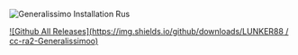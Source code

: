 ![Generalissimo Installation Rus](https://user-images.githubusercontent.com/78301641/111901237-cd809800-8a47-11eb-8fbe-ef6185dfb16c.png)

[![Github All Releases](https://img.shields.io/github/downloads/LUNKER88
/
cc-ra2-Generalissimoo)](https://github.com/LUNKER88/cc-ra2-Generalissimoo/releases)
